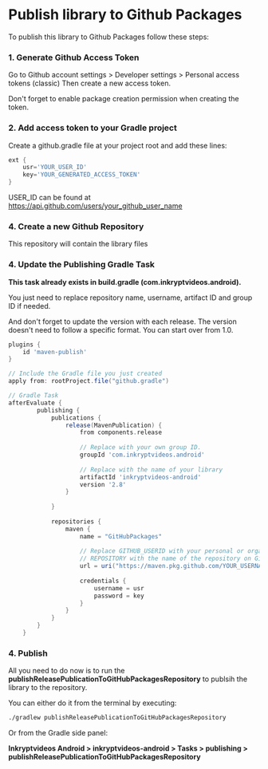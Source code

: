 # Publish library to Github Packages

To publish this library to Github Packages follow these steps:

### 1. Generate Github Access Token
Go to Github account settings > Developer settings > Personal access tokens (classic)
Then create a new access token.

Don't forget to enable package creation permission when creating the token.

### 2. Add access token to your Gradle project
Create a github.gradle file at your project root and add these lines:
```gradle
ext {
    usr='YOUR_USER_ID'
    key='YOUR_GENERATED_ACCESS_TOKEN'
}

```
USER_ID can be found at https://api.github.com/users/your_github_user_name

### 4. Create a new Github Repository
This repository will contain the library files

### 4. Update the Publishing Gradle Task
**This task already exists in build.gradle (com.inkryptvideos.android).**

You just need to replace repository name, username, artifact ID and group ID if needed.

And don't forget to update the version with each release.
The version doesn't need to follow a specific format. You can start over from 1.0.

```gradle
plugins {
    id 'maven-publish'
}

// Include the Gradle file you just created
apply from: rootProject.file("github.gradle")

// Gradle Task
afterEvaluate {
        publishing {
            publications {
                release(MavenPublication) {
                    from components.release
    
                    // Replace with your own group ID.
                    groupId 'com.inkryptvideos.android'
    
                    // Replace with the name of your library
                    artifactId 'inkryptvideos-android'
                    version '2.8'
                }
    
            }
    
            repositories {
                maven {
                    name = "GitHubPackages"
    
                    // Replace GITHUB_USERID with your personal or organisation user ID and
                    // REPOSITORY with the name of the repository on GitHub
                    url = uri("https://maven.pkg.github.com/YOUR_USERNAME/REPOSITORY_NAME")
    
                    credentials {
                        username = usr
                        password = key
                    }
                }
            }
        }
    }
```
### 4. Publish
All you need to do now is to run the **publishReleasePublicationToGitHubPackagesRepository** to publsih the library to the repository.

You can either do it from the terminal by executing:
```bash
./gradlew publishReleasePublicationToGitHubPackagesRepository
```
Or from the Gradle side panel:

**Inkryptvideos Android > inkryptvideos-android > Tasks > publishing > publishReleasePublicationToGitHubPackagesRepository**
